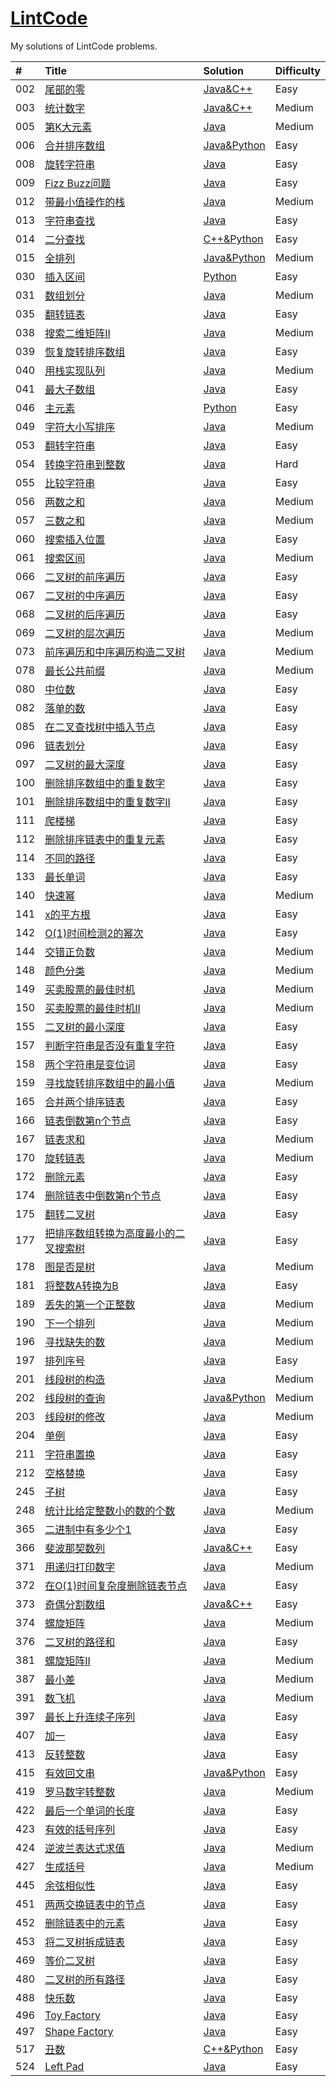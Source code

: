 # [LintCode](http://www.lintcode.com)

My solutions of LintCode problems.

| #    | Title                                    | Solution                                 | Difficulty |
| :--- | :--------------------------------------- | :--------------------------------------- | :--------- |
| 002  | [尾部的零](http://www.lintcode.com/zh-cn/problem/trailing-zeros/) | [Java&C++](https://github.com/Silocean/LintCode/tree/master/002%20%E5%B0%BE%E9%83%A8%E7%9A%84%E9%9B%B6) | Easy       |
| 003  | [统计数字](http://www.lintcode.com/zh-cn/problem/digit-counts/) | [Java&C++](https://github.com/Silocean/LintCode/tree/master/003%20%E7%BB%9F%E8%AE%A1%E6%95%B0%E5%AD%97) | Medium     |
| 005  | [第K大元素](http://www.lintcode.com/problem/kth-largest-element) | [Java](https://github.com/Silocean/LintCode/blob/0b4349d8950bbf2304ef1e16be4173246ed19bfc/005%20%E7%AC%ACK%E5%A4%A7%E5%85%83%E7%B4%A0/KthLargestElement.java) | Medium     |
| 006  | [合并排序数组](http://www.lintcode.com/problem/merge-sorted-array-ii) | [Java&Python](https://github.com/Silocean/LintCode/tree/0b4349d8950bbf2304ef1e16be4173246ed19bfc/006%20%E5%90%88%E5%B9%B6%E6%8E%92%E5%BA%8F%E6%95%B0%E7%BB%84) | Easy       |
| 008  | [旋转字符串](http://www.lintcode.com/problem/rotate-string) | [Java](https://github.com/Silocean/LintCode/blob/0b4349d8950bbf2304ef1e16be4173246ed19bfc/008%20%E6%97%8B%E8%BD%AC%E5%AD%97%E7%AC%A6%E4%B8%B2/RotateString.java) | Easy       |
| 009  | [Fizz Buzz问题](http://www.lintcode.com/problem/fizz-buzz) | [Java](https://github.com/Silocean/LintCode/blob/0b4349d8950bbf2304ef1e16be4173246ed19bfc/009%20Fizz%20Buzz%E9%97%AE%E9%A2%98/FizzBuzz.java) | Easy       |
| 012  | [带最小值操作的栈](http://www.lintcode.com/problem/min-stack) | [Java](https://github.com/Silocean/LintCode/blob/0b4349d8950bbf2304ef1e16be4173246ed19bfc/012%20%E5%B8%A6%E6%9C%80%E5%B0%8F%E5%80%BC%E6%93%8D%E4%BD%9C%E7%9A%84%E6%A0%88/MinStack.java) | Medium     |
| 013  | [字符串查找](http://www.lintcode.com/problem/strstr) | [Java](https://github.com/Silocean/LintCode/blob/0b4349d8950bbf2304ef1e16be4173246ed19bfc/013%20%E5%AD%97%E7%AC%A6%E4%B8%B2%E6%9F%A5%E6%89%BE/StrStr.java) | Easy       |
| 014  | [二分查找](http://www.lintcode.com/zh-cn/problem/first-position-of-target/) | [C++&Python](https://github.com/Silocean/LintCode/tree/0b4349d8950bbf2304ef1e16be4173246ed19bfc/014%20%E4%BA%8C%E5%88%86%E6%9F%A5%E6%89%BE) | Easy       |
| 015  | [全排列](http://www.lintcode.com/problem/permutations) | [Java&Python](https://github.com/Silocean/LintCode/tree/c9f45c46440d24054183579c041805793028c64f/015%20%E5%85%A8%E6%8E%92%E5%88%97) | Medium     |
| 030  | [插入区间](http://www.lintcode.com/zh-cn/problem/insert-interval/) | [Python](https://github.com/Silocean/LintCode/blob/559c30278a9270dec420a384012353402860f504/030%20%E6%8F%92%E5%85%A5%E5%8C%BA%E9%97%B4/InsertInterval.py) | Easy       |
| 031  | [数组划分](http://www.lintcode.com/zh-cn/problem/partition-array/) | [Java](https://github.com/Silocean/LintCode/blob/ed47c2263c64c63753d81847e6f2e0a1e9fc6139/031%20%E6%95%B0%E7%BB%84%E5%88%92%E5%88%86/PartitionArray2.java) | Medium     |
| 035  | [翻转链表](http://www.lintcode.com/problem/reverse-linked-list) | [Java](https://github.com/Silocean/LintCode/blob/0b4349d8950bbf2304ef1e16be4173246ed19bfc/035%20%E7%BF%BB%E8%BD%AC%E9%93%BE%E8%A1%A8/ReverseLinkedList.java) | Easy       |
| 038  | [搜索二维矩阵II](http://www.lintcode.com/problem/search-a-2d-matrix-ii) | [Java](https://github.com/Silocean/LintCode/blob/0b4349d8950bbf2304ef1e16be4173246ed19bfc/038%20%E6%90%9C%E7%B4%A2%E4%BA%8C%E7%BB%B4%E7%9F%A9%E9%98%B5II/SearchMatrix2.java) | Medium     |
| 039  | [恢复旋转排序数组](http://www.lintcode.com/problem/recover-rotated-sorted-array) | [Java](https://github.com/Silocean/LintCode/blob/0b4349d8950bbf2304ef1e16be4173246ed19bfc/039%20%E6%81%A2%E5%A4%8D%E6%97%8B%E8%BD%AC%E6%8E%92%E5%BA%8F%E6%95%B0%E7%BB%84/RecoverRotatedSortedArray.java) | Easy       |
| 040  | [用栈实现队列](http://www.lintcode.com/problem/implement-queue-by-two-stacks) | [Java](https://github.com/Silocean/LintCode/blob/0b4349d8950bbf2304ef1e16be4173246ed19bfc/040%20%E7%94%A8%E6%A0%88%E5%AE%9E%E7%8E%B0%E9%98%9F%E5%88%97/TwoStacksToQueue.java) | Medium     |
| 041  | [最大子数组](http://www.lintcode.com/problem/maximum-subarray) | [Java](https://github.com/Silocean/LintCode/blob/0b4349d8950bbf2304ef1e16be4173246ed19bfc/041%20%E6%9C%80%E5%A4%A7%E5%AD%90%E6%95%B0%E7%BB%84/MaxSubArray.java) | Easy       |
| 046  | [主元素](http://www.lintcode.com/problem/majority-number) | [Python](https://github.com/Silocean/LintCode/blob/0b4349d8950bbf2304ef1e16be4173246ed19bfc/046%20%E4%B8%BB%E5%85%83%E7%B4%A0/MajorityNumber.py) | Easy       |
| 049  | [字符大小写排序](http://www.lintcode.com/zh-cn/problem/sort-letters-by-case/) | [Java](https://github.com/Silocean/LintCode/blob/5aa9009be57c9bc23a661fe8bb77261cedc530b5/049%20%E5%AD%97%E7%AC%A6%E5%A4%A7%E5%B0%8F%E5%86%99%E6%8E%92%E5%BA%8F/SortLetters.java) | Medium     |
| 053  | [翻转字符串](http://www.lintcode.com/problem/reverse-words-in-a-string) | [Java](https://github.com/Silocean/LintCode/blob/0b4349d8950bbf2304ef1e16be4173246ed19bfc/053%20%E7%BF%BB%E8%BD%AC%E5%AD%97%E7%AC%A6%E4%B8%B2/ReverseWords.java) | Easy       |
| 054  | [转换字符串到整数](http://www.lintcode.com/problem/string-to-integer-ii) | [Java](https://github.com/Silocean/LintCode/blob/0b4349d8950bbf2304ef1e16be4173246ed19bfc/054%20%E8%BD%AC%E6%8D%A2%E5%AD%97%E7%AC%A6%E4%B8%B2%E5%88%B0%E6%95%B4%E6%95%B0/Atoi.java) | Hard       |
| 055  | [比较字符串](http://www.lintcode.com/problem/compare-strings) | [Java](https://github.com/Silocean/LintCode/blob/0b4349d8950bbf2304ef1e16be4173246ed19bfc/055%20%E6%AF%94%E8%BE%83%E5%AD%97%E7%AC%A6%E4%B8%B2/CompareStrings.java) | Easy       |
| 056  | [两数之和](http://www.lintcode.com/problem/two-sum) | [Java](https://github.com/Silocean/LintCode/blob/0b4349d8950bbf2304ef1e16be4173246ed19bfc/056%20%E4%B8%A4%E6%95%B0%E4%B9%8B%E5%92%8C/TwoSum.java) | Medium     |
| 057  | [三数之和](http://www.lintcode.com/zh-cn/problem/3sum/) | [Java](https://github.com/Silocean/LintCode/blob/eacccd82f76349e4b3dca710cd6d4401b6ea09a8/057%20%E4%B8%89%E6%95%B0%E4%B9%8B%E5%92%8C/ThreeSum.java) | Medium     |
| 060  | [搜索插入位置](http://www.lintcode.com/zh-cn/problem/search-insert-position/) | [Java](https://github.com/Silocean/LintCode/blob/b1ef35393c4b295709ee3773b766f57e1e0dc2b2/060%20%E6%90%9C%E7%B4%A2%E6%8F%92%E5%85%A5%E4%BD%8D%E7%BD%AE/SearchInsert.java) | Easy       |
| 061  | [搜索区间](http://www.lintcode.com/problem/search-for-a-range) | [Java](https://github.com/Silocean/LintCode/blob/0b4349d8950bbf2304ef1e16be4173246ed19bfc/061%20%E6%90%9C%E7%B4%A2%E5%8C%BA%E9%97%B4/SearchRange.java) | Medium     |
| 066  | [二叉树的前序遍历](http://www.lintcode.com/problem/binary-tree-preorder-traversal) | [Java](https://github.com/Silocean/LintCode/blob/master/066%20%E4%BA%8C%E5%8F%89%E6%A0%91%E7%9A%84%E5%89%8D%E5%BA%8F%E9%81%8D%E5%8E%86/PreorderTraversal.java) | Easy       |
| 067  | [二叉树的中序遍历](http://www.lintcode.com/problem/binary-tree-inorder-traversal) | [Java](https://github.com/Silocean/LintCode/blob/master/067%20%E4%BA%8C%E5%8F%89%E6%A0%91%E7%9A%84%E4%B8%AD%E5%BA%8F%E9%81%8D%E5%8E%86/InorderTraversal.java) | Easy       |
| 068  | [二叉树的后序遍历](http://www.lintcode.com/problem/binary-tree-postorder-traversal) | [Java](https://github.com/Silocean/LintCode/blob/master/068%20%E4%BA%8C%E5%8F%89%E6%A0%91%E7%9A%84%E5%90%8E%E5%BA%8F%E9%81%8D%E5%8E%86/PostorderTraversal.java) | Easy       |
| 069  | [二叉树的层次遍历](http://www.lintcode.com/problem/binary-tree-level-order-traversal) | [Java](https://github.com/Silocean/LintCode/blob/master/069%20%E4%BA%8C%E5%8F%89%E6%A0%91%E7%9A%84%E5%B1%82%E6%AC%A1%E9%81%8D%E5%8E%86/LevelOrder.java) | Medium     |
| 073  | [前序遍历和中序遍历构造二叉树](http://www.lintcode.com/zh-cn/problem/construct-binary-tree-from-preorder-and-inorder-traversal/) | [Java](https://github.com/Silocean/LintCode/blob/master/073%20%E5%89%8D%E5%BA%8F%E9%81%8D%E5%8E%86%E5%92%8C%E4%B8%AD%E5%BA%8F%E9%81%8D%E5%8E%86%E6%9E%84%E9%80%A0%E4%BA%8C%E5%8F%89%E6%A0%91/BuildTree.java) | Medium     |
| 078  | [最长公共前缀](http://www.lintcode.com/zh-cn/problem/longest-common-prefix/) | [Java](https://github.com/Silocean/LintCode/blob/0f0e212ab0a5140be578470886bd25c94e8ca41d/078%20%E6%9C%80%E9%95%BF%E5%85%AC%E5%85%B1%E5%89%8D%E7%BC%80/LongestCommonPrefix.java) | Medium     |
| 080  | [中位数](http://www.lintcode.com/zh-cn/problem/median/) | [Java](https://github.com/Silocean/LintCode/blob/master/080%20%E4%B8%AD%E4%BD%8D%E6%95%B0/Median.java) | Easy       |
| 082  | [落单的数](http://www.lintcode.com/zh-cn/problem/single-number/) | [Java](https://github.com/Silocean/LintCode/blob/master/082%20%E8%90%BD%E5%8D%95%E7%9A%84%E6%95%B0/SingleNumber.java) | Easy       |
| 085  | [在二叉查找树中插入节点](http://www.lintcode.com/zh-cn/problem/insert-node-in-a-binary-search-tree/) | [Java](https://github.com/Silocean/LintCode/blob/fa7b92201fec45aeac1b80e7cff8d9c1a5313735/085%20%E5%9C%A8%E4%BA%8C%E5%8F%89%E6%9F%A5%E6%89%BE%E6%A0%91%E4%B8%AD%E6%8F%92%E5%85%A5%E8%8A%82%E7%82%B9/InsertNode.java) | Easy       |
| 096  | [链表划分](http://www.lintcode.com/zh-cn/problem/partition-list/) | [Java](https://github.com/Silocean/LintCode/blob/5a2ec94200b8f0eb6e01ba9dad93bc305c724345/096%20%E9%93%BE%E8%A1%A8%E5%88%92%E5%88%86/PartitionList.java) | Easy       |
| 097  | [二叉树的最大深度](http://www.lintcode.com/problem/maximum-depth-of-binary-tree) | [Java](https://github.com/Silocean/LintCode/blob/master/097%20%E4%BA%8C%E5%8F%89%E6%A0%91%E7%9A%84%E6%9C%80%E5%A4%A7%E6%B7%B1%E5%BA%A6/MaximumDepthofBinaryTree.java) | Easy       |
| 100  | [删除排序数组中的重复数字](http://www.lintcode.com/problem/remove-duplicates-from-sorted-array) | [Java](https://github.com/Silocean/LintCode/blob/master/100%20%E5%88%A0%E9%99%A4%E6%8E%92%E5%BA%8F%E6%95%B0%E7%BB%84%E4%B8%AD%E7%9A%84%E9%87%8D%E5%A4%8D%E6%95%B0%E5%AD%97/RemoveDuplicates.java) | Easy       |
| 101  | [删除排序数组中的重复数字II](http://www.lintcode.com/zh-cn/problem/remove-duplicates-from-sorted-array-ii/) | [Java](https://github.com/Silocean/LintCode/blob/095c5a008e34a0ed7590a0c252f7bc97b34fd706/101%20%E5%88%A0%E9%99%A4%E6%8E%92%E5%BA%8F%E6%95%B0%E7%BB%84%E4%B8%AD%E7%9A%84%E9%87%8D%E5%A4%8D%E6%95%B0%E5%AD%97II/RemoveDuplicatesII.java) | Easy       |
| 111  | [爬楼梯](http://www.lintcode.com/zh-cn/problem/climbing-stairs/#) | [Java](https://github.com/Silocean/LintCode/blob/master/111%20%E7%88%AC%E6%A5%BC%E6%A2%AF/ClimbStairs.java) | Easy       |
| 112  | [删除排序链表中的重复元素](http://www.lintcode.com/zh-cn/problem/remove-duplicates-from-sorted-list/#) | [Java](https://github.com/Silocean/LintCode/blob/3c174bef1e95c55041f641e2766ce2a84cecc24a/112%20%E5%88%A0%E9%99%A4%E6%8E%92%E5%BA%8F%E9%93%BE%E8%A1%A8%E4%B8%AD%E7%9A%84%E9%87%8D%E5%A4%8D%E5%85%83%E7%B4%A0/DeleteDuplicates.java) | Easy       |
| 114  | [不同的路径](http://www.lintcode.com/zh-cn/problem/unique-paths/#) | [Java](https://github.com/Silocean/LintCode/blob/3debccb30c7267d8fc5245efec6de9114206a423/114%20%E4%B8%8D%E5%90%8C%E7%9A%84%E8%B7%AF%E5%BE%84/UniquePaths.java) | Easy       |
| 133  | [最长单词](http://www.lintcode.com/problem/longest-words) | [Java](https://github.com/Silocean/LintCode/blob/master/133%20%E6%9C%80%E9%95%BF%E5%8D%95%E8%AF%8D/LongestWords.java) | Easy       |
| 140  | [快速幂](http://www.lintcode.com/zh-cn/problem/fast-power/) | [Java](https://github.com/Silocean/LintCode/blob/master/140%20%E5%BF%AB%E9%80%9F%E5%B9%82/FastPower.java) | Medium     |
| 141  | [x的平方根](http://www.lintcode.com/zh-cn/problem/sqrtx/) | [Java](https://github.com/Silocean/LintCode/blob/29f955553b5fa753d5bc38b032977b4df35f980d/141%20x%E7%9A%84%E5%B9%B3%E6%96%B9%E6%A0%B9/Sqrt.java) | Easy       |
| 142  | [O(1)时间检测2的幂次](http://www.lintcode.com/problem/o1-check-power-of-2) | [Java](https://github.com/Silocean/LintCode/blob/master/142%20O(1)%E6%97%B6%E9%97%B4%E6%A3%80%E6%B5%8B2%E7%9A%84%E5%B9%82%E6%AC%A1/CheckPowerOf2.java) | Easy       |
| 144  | [交错正负数](http://www.lintcode.com/zh-cn/problem/interleaving-positive-and-negative-numbers/) | [Java](https://github.com/Silocean/LintCode/blob/347c86278cf48d1ceb5e0a7453a27db816597e32/144%20%E4%BA%A4%E9%94%99%E6%AD%A3%E8%B4%9F%E6%95%B0/Rerange.java) | Medium     |
| 148  | [颜色分类](http://www.lintcode.com/zh-cn/problem/sort-colors/) | [Java](https://github.com/Silocean/LintCode/blob/7bd40f855753c2874d0c2fdcb841f0e89f2c041a/148%20%E9%A2%9C%E8%89%B2%E5%88%86%E7%B1%BB/SortColors.java) | Medium     |
| 149  | [买卖股票的最佳时机](http://www.lintcode.com/zh-cn/problem/best-time-to-buy-and-sell-stock/#) | [Java](https://github.com/Silocean/LintCode/blob/e95c4d4d569259aa411ef4b73e0af3ec71815d3e/149%20%E4%B9%B0%E5%8D%96%E8%82%A1%E7%A5%A8%E7%9A%84%E6%9C%80%E4%BD%B3%E6%97%B6%E6%9C%BA/MaxProfit.java) | Medium     |
| 150  | [买卖股票的最佳时机II](http://www.lintcode.com/zh-cn/problem/best-time-to-buy-and-sell-stock-ii/) | [Java](https://github.com/Silocean/LintCode/blob/357a8f35fe9dd10838dd9556e74bdfe43200e44a/150%20%E4%B9%B0%E8%82%A1%E7%A5%A8%E7%9A%84%E6%9C%80%E4%BD%B3%E6%97%B6%E6%9C%BAII/MaxProfitII.java) | Medium     |
| 155  | [二叉树的最小深度](http://www.lintcode.com/zh-cn/problem/minimum-depth-of-binary-tree/) | [Java](https://github.com/Silocean/LintCode/blob/master/155%20%E4%BA%8C%E5%8F%89%E6%A0%91%E7%9A%84%E6%9C%80%E5%B0%8F%E6%B7%B1%E5%BA%A6/MinDepth.java) | Easy       |
| 157  | [判断字符串是否没有重复字符](http://www.lintcode.com/problem/unique-characters) | [Java](https://github.com/Silocean/LintCode/blob/master/157%20%E5%88%A4%E6%96%AD%E5%AD%97%E7%AC%A6%E4%B8%B2%E6%98%AF%E5%90%A6%E6%B2%A1%E6%9C%89%E9%87%8D%E5%A4%8D%E5%AD%97%E7%AC%A6/UniqueCharacters.java) | Easy       |
| 158  | [两个字符串是变位词](http://www.lintcode.com/problem/two-strings-are-anagrams) | [Java](https://github.com/Silocean/LintCode/blob/master/158%20%E4%B8%A4%E4%B8%AA%E5%AD%97%E7%AC%A6%E4%B8%B2%E6%98%AF%E5%8F%98%E4%BD%8D%E8%AF%8D/Anagram.java) | Easy       |
| 159  | [寻找旋转排序数组中的最小值](http://www.lintcode.com/problem/find-minimum-in-rotated-sorted-array) | [Java](https://github.com/Silocean/LintCode/blob/master/159%20%E5%AF%BB%E6%89%BE%E6%97%8B%E8%BD%AC%E6%8E%92%E5%BA%8F%E6%95%B0%E7%BB%84%E4%B8%AD%E7%9A%84%E6%9C%80%E5%B0%8F%E5%80%BC/FindMin.java) | Medium     |
| 165  | [合并两个排序链表](http://www.lintcode.com/zh-cn/problem/merge-two-sorted-lists/) | [Java](https://github.com/Silocean/LintCode/blob/master/165%20%E5%90%88%E5%B9%B6%E4%B8%A4%E4%B8%AA%E6%8E%92%E5%BA%8F%E9%93%BE%E8%A1%A8/MergeTwoLists.java) | Easy       |
| 166  | [链表倒数第n个节点](http://www.lintcode.com/zh-cn/problem/nth-to-last-node-in-list/) | [Java](https://github.com/Silocean/LintCode/blob/157e8dd8598afe9c41cbe8fa41f6380f1612fdbf/166%20%E9%93%BE%E8%A1%A8%E5%80%92%E6%95%B0%E7%AC%ACn%E4%B8%AA%E8%8A%82%E7%82%B9/NthToLast.java) | Easy       |
| 167  | [链表求和](http://www.lintcode.com/zh-cn/problem/add-two-numbers/) | [Java](https://github.com/Silocean/LintCode/blob/4b8b6a91bb3daffe86703c7cbe693aec4ac8f8b3/167%20%E9%93%BE%E8%A1%A8%E6%B1%82%E5%92%8C/AddLists.java) | Medium     |
| 170  | [旋转链表](http://www.lintcode.com/zh-cn/problem/rotate-list/) | [Java](https://github.com/Silocean/LintCode/blob/eff6541c7f7598e91b6784ffbbf6f2ec13ebf073/170%20%E6%97%8B%E8%BD%AC%E9%93%BE%E8%A1%A8/RotateRight.java) | Medium     |
| 172  | [删除元素](http://www.lintcode.com/zh-cn/problem/remove-element/#) | [Java](https://github.com/Silocean/LintCode/blob/master/172%20%E5%88%A0%E9%99%A4%E5%85%83%E7%B4%A0/RemoveElement.java) | Easy       |
| 174  | [删除链表中倒数第n个节点](http://www.lintcode.com/problem/remove-nth-node-from-end-of-list) | [Java](https://github.com/Silocean/LintCode/blob/master/174%20%E5%88%A0%E9%99%A4%E9%93%BE%E8%A1%A8%E4%B8%AD%E5%AF%BC%E6%95%B0%E7%AC%ACn%E4%B8%AA%E8%8A%82%E7%82%B9/RemoveNthFromEnd.java) | Easy       |
| 175  | [翻转二叉树](http://www.lintcode.com/problem/invert-binary-tree) | [Java](https://github.com/Silocean/LintCode/blob/master/175%20%E7%BF%BB%E8%BD%AC%E4%BA%8C%E5%8F%89%E6%A0%91/InvertBinaryTree.java) | Easy       |
| 177  | [把排序数组转换为高度最小的二叉搜索树](http://www.lintcode.com/zh-cn/problem/convert-sorted-array-to-binary-search-tree-with-minimal-height/) | [Java](https://github.com/Silocean/LintCode/blob/e0f0fd101f21a886b5b57adffb5f7b8d2e618d95/177%20%E6%8A%8A%E6%8E%92%E5%BA%8F%E6%95%B0%E7%BB%84%E8%BD%AC%E6%8D%A2%E4%B8%BA%E9%AB%98%E5%BA%A6%E6%9C%80%E5%B0%8F%E7%9A%84%E4%BA%8C%E5%8F%89%E6%90%9C%E7%B4%A2%E6%A0%91/SortedArrayToBST.java) | Easy       |
| 178  | [图是否是树](http://www.lintcode.com/zh-cn/problem/graph-valid-tree/#) | [Java](https://github.com/Silocean/LintCode/blob/a63bee793c8eb44081c764b112c96e003320aa38/178%20%E5%9B%BE%E6%98%AF%E5%90%A6%E6%98%AF%E6%A0%91/ValidTree.java) | Medium     |
| 181  | [将整数A转换为B](http://www.lintcode.com/zh-cn/problem/flip-bits/#) | [Java](https://github.com/Silocean/LintCode/blob/ce4c7678c143407aeda59c9566dd9f09fd6ab0a7/181%20%E5%B0%86%E6%95%B4%E6%95%B0A%E8%BD%AC%E6%8D%A2%E4%B8%BAB/BitSwapRequired.java) | Easy       |
| 189  | [丢失的第一个正整数](http://www.lintcode.com/zh-cn/problem/first-missing-positive/) | [Java](https://github.com/Silocean/LintCode/blob/46423d8f8fdcfca339b980ec65ac95b3ad8cbc41/189%20%E4%B8%A2%E5%A4%B1%E7%9A%84%E7%AC%AC%E4%B8%80%E4%B8%AA%E6%AD%A3%E6%95%B4%E6%95%B0/FirstMissingPositive.java) | Medium     |
| 190  | [下一个排列](http://www.lintcode.com/zh-cn/problem/next-permutation-ii/) | [Java](https://github.com/Silocean/LintCode/blob/1c3085a54b0f7196a46b04b3e76102d19da3e622/190%20%E4%B8%8B%E4%B8%80%E4%B8%AA%E6%8E%92%E5%88%97/NextPermutation.java) | Medium     |
| 196  | [寻找缺失的数](http://www.lintcode.com/zh-cn/problem/find-the-missing-number/) | [Java](https://github.com/Silocean/LintCode/blob/f9c8ca964e4c9e5816c27e2aa334926897402838/196%20%E5%AF%BB%E6%89%BE%E7%BC%BA%E5%A4%B1%E7%9A%84%E6%95%B0/FindMissing.java) | Medium     |
| 197  | [排列序号](http://www.lintcode.com/zh-cn/problem/permutation-index/) | [Java](https://github.com/Silocean/LintCode/blob/e1f989ab378793a08db515abb07c6e2a49d89316/197%20%E6%8E%92%E5%88%97%E5%BA%8F%E5%8F%B7/PermutationIndex.java) | Easy       |
| 201  | [线段树的构造](http://www.lintcode.com/zh-cn/problem/segment-tree-build/) | [Java](https://github.com/Silocean/LintCode/blob/4c5aa9d3fe58b1454eafc7de1a6540a5214ec280/201%20%E7%BA%BF%E6%AE%B5%E6%A0%91%E7%9A%84%E6%9E%84%E9%80%A0/ConstructSegmentTree.java) | Medium     |
| 202  | [线段树的查询](http://www.lintcode.com/zh-cn/problem/segment-tree-query/#) | [Java&Python](https://github.com/Silocean/LintCode/tree/de95d8f752db3580a832187575d3cd350ce98406/202%20%E7%BA%BF%E6%AE%B5%E6%A0%91%E7%9A%84%E6%9F%A5%E8%AF%A2) | Medium     |
| 203  | [线段树的修改](http://www.lintcode.com/zh-cn/problem/segment-tree-modify/) | [Java](https://github.com/Silocean/LintCode/blob/904723ec9b802b8fe3447e71091295fe29c7fcfe/203%20%E7%BA%BF%E6%AE%B5%E6%A0%91%E7%9A%84%E4%BF%AE%E6%94%B9/ModifySegmentTree.java) | Medium     |
| 204  | [单例](http://www.lintcode.com/zh-cn/problem/singleton/) | [Java](https://github.com/Silocean/LintCode/blob/master/204%20%E5%8D%95%E4%BE%8B/Singleton.java) | Easy       |
| 211  | [字符串置换](http://www.lintcode.com/zh-cn/problem/string-permutation/) | [Java](https://github.com/Silocean/LintCode/blob/master/211%20%E5%AD%97%E7%AC%A6%E4%B8%B2%E7%BD%AE%E6%8D%A2/StringPermutation.java) | Easy       |
| 212  | [空格替换](http://www.lintcode.com/problem/space-replacement) | [Java](https://github.com/Silocean/LintCode/blob/master/212%20%E7%A9%BA%E6%A0%BC%E6%9B%BF%E6%8D%A2/ReplaceBlank.java) | Easy       |
| 245  | [子树](http://www.lintcode.com/problem/subtree) | [Java](https://github.com/Silocean/LintCode/blob/master/245%20%E5%AD%90%E6%A0%91/IsSubtree.java) | Easy       |
| 248  | [统计比给定整数小的数的个数](http://www.lintcode.com/zh-cn/problem/count-of-smaller-number/) | [Java](https://github.com/Silocean/LintCode/tree/e20631f8acae5401eb7e62b8ce47da3a841c2a84/248%20%E7%BB%9F%E8%AE%A1%E6%AF%94%E7%BB%99%E5%AE%9A%E6%95%B4%E6%95%B0%E5%B0%8F%E7%9A%84%E6%95%B0%E7%9A%84%E4%B8%AA%E6%95%B0) | Medium     |
| 365  | [二进制中有多少个1](http://www.lintcode.com/problem/count-1-in-binary) | [Java](https://github.com/Silocean/LintCode/blob/master/365%20%E4%BA%8C%E8%BF%9B%E5%88%B6%E4%B8%AD%E6%9C%89%E5%A4%9A%E5%B0%91%E4%B8%AA1/CountOnes.java) | Easy       |
| 366  | [斐波那契数列](http://www.lintcode.com/problem/fibonacci) | [Java&C++](https://github.com/Silocean/LintCode/tree/master/366%20%E6%96%90%E6%B3%A2%E9%82%A3%E5%A5%91%E6%95%B0%E5%88%97) | Easy       |
| 371  | [用递归打印数字](http://www.lintcode.com/problem/print-numbers-by-recursion) | [Java](https://github.com/Silocean/LintCode/blob/master/371%20%E7%94%A8%E9%80%92%E5%BD%92%E6%89%93%E5%8D%B0%E6%95%B0%E5%AD%97/NumbersByRecursion.java) | Medium     |
| 372  | [在O(1)时间复杂度删除链表节点](http://www.lintcode.com/zh-cn/problem/delete-node-in-the-middle-of-singly-linked-list/) | [Java](https://github.com/Silocean/LintCode/blob/master/372%20%E5%9C%A8O(1)%E6%97%B6%E9%97%B4%E5%A4%8D%E6%9D%82%E5%BA%A6%E5%88%A0%E9%99%A4%E9%93%BE%E8%A1%A8%E8%8A%82%E7%82%B9/DeleteNode.java) | Easy       |
| 373  | [奇偶分割数组](http://www.lintcode.com/problem/partition-array-by-odd-and-even) | [Java&C++](https://github.com/Silocean/LintCode/tree/master/373%20%E5%A5%87%E5%81%B6%E5%88%86%E5%89%B2%E6%95%B0%E7%BB%84) | Easy       |
| 374  | [螺旋矩阵](http://www.lintcode.com/zh-cn/problem/spiral-matrix/) | [Java](https://github.com/Silocean/LintCode/blob/master/374%20%E8%9E%BA%E6%97%8B%E7%9F%A9%E9%98%B5/SpiralOrder.java) | Medium     |
| 376  | [二叉树的路径和](http://www.lintcode.com/zh-cn/problem/binary-tree-path-sum/) | [Java](https://github.com/Silocean/LintCode/blob/master/376%20%E4%BA%8C%E5%8F%89%E6%A0%91%E7%9A%84%E8%B7%AF%E5%BE%84%E5%92%8C/BinaryTreePathSum.java) | Easy       |
| 381  | [螺旋矩阵II](http://www.lintcode.com/zh-cn/problem/spiral-matrix-ii/) | [Java](https://github.com/Silocean/LintCode/blob/master/381%20%E8%9E%BA%E6%97%8B%E7%9F%A9%E9%98%B5II/GenerateMatrix.java) | Medium     |
| 387  | [最小差](http://www.lintcode.com/zh-cn/problem/the-smallest-difference/) | [Java](https://github.com/Silocean/LintCode/blob/4ec8dd8985ffa02836d186e89f292886bb1931f9/387%20%E6%9C%80%E5%B0%8F%E5%B7%AE/SmallestDifference.java) | Medium     |
| 391  | [数飞机](http://www.lintcode.com/problem/number-of-airplanes-in-the-sky) | [Java](https://github.com/Silocean/LintCode/blob/master/391%20%E6%95%B0%E9%A3%9E%E6%9C%BA/CountOfAirplanes.java) | Medium     |
| 397  | [最长上升连续子序列](http://www.lintcode.com/zh-cn/problem/longest-increasing-continuous-subsequence/) | [Java](https://github.com/Silocean/LintCode/blob/a0977adb85fc90137411a32b6e315326407cf258/397%20%E6%9C%80%E9%95%BF%E4%B8%8A%E5%8D%87%E8%BF%9E%E7%BB%AD%E5%AD%90%E5%BA%8F%E5%88%97/LongestIncreasingContinuousSubsequence.java) | Easy       |
| 407  | [加一](http://www.lintcode.com/problem/plus-one) | [Java](https://github.com/Silocean/LintCode/blob/master/407%20%E5%8A%A0%E4%B8%80/PlusOne.java) | Easy       |
| 413  | [反转整数](http://www.lintcode.com/zh-cn/problem/reverse-integer/) | [Java](https://github.com/Silocean/LintCode/blob/907035b3e740c059cb5601ab2f2e548b21181fe3/413%20%E5%8F%8D%E8%BD%AC%E6%95%B4%E6%95%B0/ReverseInteger.java) | Easy       |
| 415  | [有效回文串](http://www.lintcode.com/zh-cn/problem/valid-palindrome/) | [Java&Python](https://github.com/Silocean/LintCode/tree/415aceded3f32580c362d489930e144d1ca096c4/415%20%E6%9C%89%E6%95%88%E5%9B%9E%E6%96%87%E4%B8%B2) | Easy       |
| 419  | [罗马数字转整数](http://www.lintcode.com/zh-cn/problem/roman-to-integer/) | [Java](https://github.com/Silocean/LintCode/blob/dd27d67dd963903c0220d8c4060278454377e630/419%20%E7%BD%97%E9%A9%AC%E6%95%B0%E5%AD%97%E8%BD%AC%E6%95%B4%E6%95%B0/RomanToInt.java) | Medium     |
| 422  | [最后一个单词的长度](http://www.lintcode.com/zh-cn/problem/length-of-last-word/) | [Java](https://github.com/Silocean/LintCode/blob/master/422%20%E6%9C%80%E5%90%8E%E4%B8%80%E4%B8%AA%E5%8D%95%E8%AF%8D%E7%9A%84%E9%95%BF%E5%BA%A6/LengthOfLastWord.java) | Easy       |
| 423  | [有效的括号序列](http://www.lintcode.com/problem/valid-parentheses) | [Java](https://github.com/Silocean/LintCode/blob/master/423%20%E6%9C%89%E6%95%88%E7%9A%84%E6%8B%AC%E5%8F%B7%E5%BA%8F%E5%88%97/ValidParentheses.java) | Easy       |
| 424  | [逆波兰表达式求值](http://www.lintcode.com/problem/evaluate-reverse-polish-notation) | [Java](https://github.com/Silocean/LintCode/blob/master/424%20%E9%80%86%E6%B3%A2%E5%85%B0%E8%A1%A8%E8%BE%BE%E5%BC%8F%E6%B1%82%E5%80%BC/EvalRPN.java) | Medium     |
| 427  | [生成括号](http://www.lintcode.com/zh-cn/problem/generate-parentheses/) | [Java](https://github.com/Silocean/LintCode/blob/697061c32aff6917053ba7c39bb0e667be1122cd/427%20%E7%94%9F%E6%88%90%E6%8B%AC%E5%8F%B7/GenerateParenthesis.java) | Medium     |
| 445  | [余弦相似性](http://www.lintcode.com/zh-cn/problem/cosine-similarity/) | [Java](https://github.com/Silocean/LintCode/blob/c24f6adc292fcad29988d7aa606e8e198550593b/445%20%E4%BD%99%E5%BC%A6%E7%9B%B8%E4%BC%BC%E6%80%A7/CosineSimilarity.java) | Easy       |
| 451  | [两两交换链表中的节点](http://www.lintcode.com/zh-cn/problem/swap-nodes-in-pairs/) | [Java](https://github.com/Silocean/LintCode/blob/d70e93ee869ad90b0e6ccd9f9f5a21eb4ec819c8/451%20%E4%B8%A4%E4%B8%A4%E4%BA%A4%E6%8D%A2%E9%93%BE%E8%A1%A8%E4%B8%AD%E7%9A%84%E8%8A%82%E7%82%B9/SwapPairs.java) | Easy       |
| 452  | [删除链表中的元素](http://www.lintcode.com/zh-cn/problem/remove-linked-list-elements/) | [Java](https://github.com/Silocean/LintCode/blob/83cc6b96c292021a6ae3112abedad1f380187360/452%20%E5%88%A0%E9%99%A4%E9%93%BE%E8%A1%A8%E4%B8%AD%E7%9A%84%E5%85%83%E7%B4%A0/RemoveElements.java) | Easy       |
| 453  | [将二叉树拆成链表](http://www.lintcode.com/zh-cn/problem/flatten-binary-tree-to-linked-list/) | [Java](https://github.com/Silocean/LintCode/blob/9ba8957be469a620db5439b6578ced1c4e136c48/453%20%E5%B0%86%E4%BA%8C%E5%8F%89%E6%A0%91%E6%8B%86%E6%88%90%E9%93%BE%E8%A1%A8/Flatten.java) | Easy       |
| 469  | [等价二叉树](http://www.lintcode.com/zh-cn/problem/identical-binary-tree/) | [Java](https://github.com/Silocean/LintCode/blob/cf092ab616ef5700be42f6ac881e8abbe53aa9f7/469%20%E7%AD%89%E4%BB%B7%E4%BA%8C%E5%8F%89%E6%A0%91/IsIdentical.java) | Easy       |
| 480  | [二叉树的所有路径](http://www.lintcode.com/zh-cn/problem/binary-tree-paths/) | [Java](https://github.com/Silocean/LintCode/blob/a25652c48a292cafe6b6927be7ed4762ad12a9d7/480%20%E4%BA%8C%E5%8F%89%E6%A0%91%E7%9A%84%E6%89%80%E6%9C%89%E8%B7%AF%E5%BE%84/BinaryTreePaths.java) | Easy       |
| 488  | [快乐数](http://www.lintcode.com/problem/happy-number) | [Java](https://github.com/Silocean/LintCode/blob/master/488%20%E5%BF%AB%E4%B9%90%E6%95%B0/HappyNumber.java) | Easy       |
| 496  | [Toy Factory](http://www.lintcode.com/zh-cn/problem/toy-factory/) | [Java](https://github.com/Silocean/LintCode/blob/aab1f1f78eb2a311c7ab4882e8ee4e0e5edbbd30/496%20Toy%20Factory/ToyFactory.java) | Easy       |
| 497  | [Shape Factory](http://www.lintcode.com/zh-cn/problem/shape-factory/) | [Java](https://github.com/Silocean/LintCode/blob/76387a9570762a75626c276b3dce6e492a08f15b/497%20Shape%20Factory/ShapeFactory.java) | Easy       |
| 517  | [丑数](http://www.lintcode.com/problem/ugly-number) | [C++&Python](https://github.com/Silocean/LintCode/tree/aa0c9183a0d6f44bc6ce2a5e317b1a1f9021fd04/517%20%E4%B8%91%E6%95%B0) | Easy       |
| 524  | [Left Pad](http://www.lintcode.com/zh-cn/problem/left-pad/?rand=true#) | [Java](https://github.com/Silocean/LintCode/blob/f854cb3bb652ca0bdb15c8bd803399f84f8e4914/524%20Left%20Pad/LeftPad.java) | Easy       |